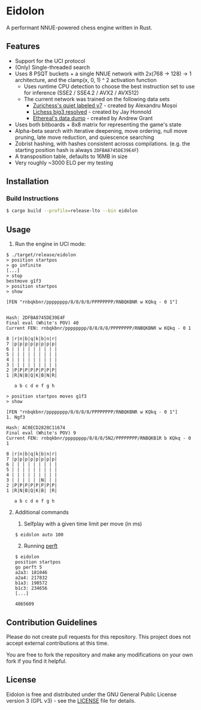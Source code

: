 # Eidolon

A performant NNUE-powered chess engine written in Rust.

## Features

- Support for the UCI protocol
- (Only) Single-threaded search
- Uses 8 PSQT buckets + a single NNUE network with 2x(768 -> 128) -> 1 architecture, and the clamp(x, 0, 1) ^ 2 activation function
   - Uses runtime CPU detection to choose the best instruction set to use for inference (SSE2 / SSE4.2 / AVX2 / AVX512)
   - The current network was trained on the following data sets
      - [Zurichess's quiet labeled v7](https://bitbucket.org/zurichess/tuner/downloads/) - created by Alexandru Moșoi
      - [Lichess big3 resolved](https://archive.org/details/lichess-big3-resolved.7z) - created by Jay Honnold
      - [Ethereal's data dump](https://www.talkchess.com/forum3/viewtopic.php?t=75350) - created by Andrew Grant
- Uses both bitboards + 8x8 matrix for representing the game's state
- Alpha-beta search with iterative deepening, move ordering, null move pruning, late move reduction, and quiescence searching
- Zobrist hashing, with hashes consistent acrosss compilations. (e.g. the starting position hash is always `2DFBA8745DE39E4F`)
- A transposition table, defaults to 16MB in size
- Very roughly ~3000 ELO per my testing

## Installation

### Build Instructions

   ```bash
   $ cargo build --profile=release-lto --bin eidolon
   ```

## Usage

1. Run the engine in UCI mode:
```
$ ./target/release/eidolon
> position startpos
> go infinite
[...]
> stop
bestmove g1f3
> position startpos
> show

[FEN "rnbqkbnr/pppppppp/8/8/8/8/PPPPPPPP/RNBQKBNR w KQkq - 0 1"]


Hash: 2DFBA8745DE39E4F
Final eval (White's POV) 40
Current FEN: rnbqkbnr/pppppppp/8/8/8/8/PPPPPPPP/RNBQKBNR w KQkq - 0 1

8 |r|n|b|q|k|b|n|r|
7 |p|p|p|p|p|p|p|p|
6 | | | | | | | | |
5 | | | | | | | | |
4 | | | | | | | | |
3 | | | | | | | | |
2 |P|P|P|P|P|P|P|P|
1 |R|N|B|Q|K|B|N|R|

   a b c d e f g h

> position startpos moves g1f3
> show

[FEN "rnbqkbnr/pppppppp/8/8/8/8/PPPPPPPP/RNBQKBNR w KQkq - 0 1"]
1. Ngf3 

Hash: AC0ECD2828C11674
Final eval (White's POV) 9
Current FEN: rnbqkbnr/pppppppp/8/8/8/5N2/PPPPPPPP/RNBQKB1R b KQkq - 0 1

8 |r|n|b|q|k|b|n|r|
7 |p|p|p|p|p|p|p|p|
6 | | | | | | | | |
5 | | | | | | | | |
4 | | | | | | | | |
3 | | | | | |N| | |
2 |P|P|P|P|P|P|P|P|
1 |R|N|B|Q|K|B| |R|

   a b c d e f g h
```
2. Additional commands
    1. Selfplay with a given time limit per move (in ms)
    ```
    $ eidolon auto 100
    ```

    2. Running [perft](https://www.chessprogramming.org/Perft)
    ```
    $ eidolon
    position startpos
    go perft 5
    a2a3: 181046
    a2a4: 217832
    b1a3: 198572
    b1c3: 234656
    [...]

    4865609
    ```

## Contribution Guidelines

Please do not create pull requests for this repository. This project does not accept external contributions at this time.

You are free to fork the repository and make any modifications on your own fork if you find it helpful.

## License

Eidolon is free and distributed under the GNU General Public License version 3 (GPL v3) - see the [LICENSE](LICENSE) file for details.